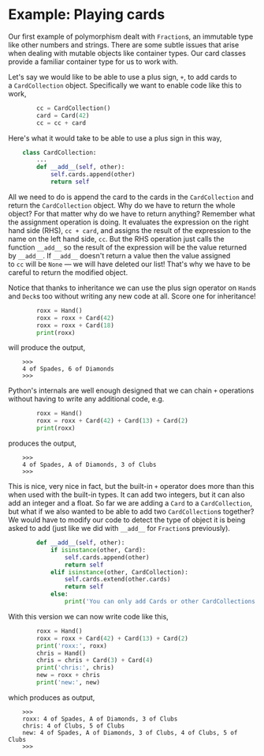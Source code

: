 # Example: Playing cards

Our first example of polymorphism dealt with `Fraction`s, an immutable
type like other numbers and strings. There are some subtle issues that
arise when dealing with mutable objects like container types. Our card
classes provide a familiar container type for us to work with.

Let's say we would like to be able to use a plus sign, `+`, to add
cards to a `CardCollection` object. Specifically we want to enable code
like this to work,

```python
        cc = CardCollection()
        card = Card(42)
        cc = cc + card
```

Here's what it would take to be able to use a plus sign in this way,

```python
    class CardCollection:
        ...
        def __add__(self, other):
            self.cards.append(other)
            return self
```

All we need to do is append the card to the cards in
the `CardCollection` and return the `CardCollection` object. Why do we
have to return the whole object? For that matter why do we have to
return anything? Remember what the assignment operation is doing. It
evaluates the expression on the right hand side (RHS), `cc + card`, and
assigns the result of the expression to the name on the left hand
side, `cc`. But the RHS operation just calls the function `__add__` so
the result of the expression will be the value returned by `__add__`.
If `__add__` doesn't return a value then the value assigned
to `cc` will be `None` — we will have deleted our list! That's why we
have to be careful to return the modified object.

Notice that thanks to inheritance we can use the plus sign operator
on `Hand`s and `Deck`s too without writing any new code at all. Score
one for inheritance!

```python
        roxx = Hand()
        roxx = roxx + Card(42)
        roxx = roxx + Card(18)
        print(roxx)
```

will produce the output,

```plaintext
    >>>
    4 of Spades, 6 of Diamonds
    >>>
```

Python's internals are well enough designed that we can
chain `+` operations without having to write any additional code, e.g.

```python
        roxx = Hand()
        roxx = roxx + Card(42) + Card(13) + Card(2)
        print(roxx)
```

produces the output,

```plaintext
    >>>
    4 of Spades, A of Diamonds, 3 of Clubs
    >>> 
```

This is nice, very nice in fact, but the built-in `+` operator does more
than this when used with the built-in types. It can add two integers,
but it can also add an integer and a float. So far we are adding
a `Card` to a `CardCollection`, but what if we also wanted to be able to
add two `CardCollection`s together? We would have to modify our code to
detect the type of object it is being asked to add (just like we did
with `__add__` for `Fraction`s previously).

```python
        def __add__(self, other):
            if isinstance(other, Card):
                self.cards.append(other)
                return self
            elif isinstance(other, CardCollection):
                self.cards.extend(other.cards)
                return self
            else:
                print('You can only add Cards or other CardCollections to CardCollections!')
```

With this version we can now write code like this,

```python
        roxx = Hand()
        roxx = roxx + Card(42) + Card(13) + Card(2)
        print('roxx:', roxx)
        chris = Hand()
        chris = chris + Card(3) + Card(4)
        print('chris:', chris)
        new = roxx + chris
        print('new:', new)
```

which produces as output,

```plaintext
    >>>
    roxx: 4 of Spades, A of Diamonds, 3 of Clubs
    chris: 4 of Clubs, 5 of Clubs
    new: 4 of Spades, A of Diamonds, 3 of Clubs, 4 of Clubs, 5 of Clubs
    >>> 
```